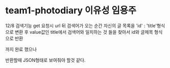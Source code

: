 # team1-photodiary 이유성 임용주


12/8 검색기능
get 요청시 url 뒤 검색어가 오는 순간
자신의 글 목록을 'id' : 'title'형식으로 변환 후
value값인 title에서 검색어와 일치하는 것 들을 찾아서
id와 글제목 형식으로 반환

까지 완료 했으나

반환할때 JSON형태로 보여줘야 할것 같다.
